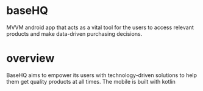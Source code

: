 # baseHQ
MVVM android app that acts as a vital tool for the users to access relevant products and make data-driven purchasing decisions.

# overview
BaseHQ aims to empower its users with technology-driven solutions to help them
get quality products at all times. The mobile is built with kotlin

